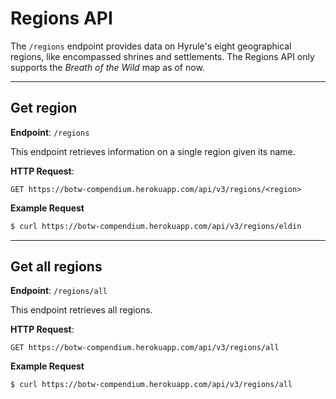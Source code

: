 # Regions API
The `/regions` endpoint provides data on Hyrule's eight geographical regions, like encompassed shrines and settlements. The Regions API only supports the *Breath of the Wild* map as of now. 

---------------
## Get region

**Endpoint**: `/regions`

This endpoint retrieves information on a single region given its name.

**HTTP Request**:
```http
GET https://botw-compendium.herokuapp.com/api/v3/regions/<region>
```
**Example Request**
```bash
$ curl https://botw-compendium.herokuapp.com/api/v3/regions/eldin
```
---------------
## Get all regions

**Endpoint**: `/regions/all`

This endpoint retrieves all regions.

**HTTP Request**:
```http
GET https://botw-compendium.herokuapp.com/api/v3/regions/all
```
**Example Request**
```bash
$ curl https://botw-compendium.herokuapp.com/api/v3/regions/all
```
